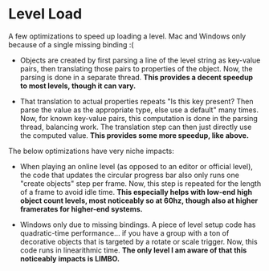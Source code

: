 # Level Load

A few optimizations to speed up loading a level. <cy>Mac and Windows only because of a single missing binding :(</cy>

- Objects are created by first parsing a line of the level string as key-value pairs, then translating those pairs to properties of the object. Now, the parsing is done in a separate thread. **This provides a decent speedup to most levels, though it can vary.**

- That translation to actual properties repeats "Is this key present? Then parse the value as the appropriate type, else use a default" many times. Now, for known key-value pairs, this computation is done in the parsing thread, balancing work. The translation step can then just directly use the computed value. **This provides some more speedup, like above.**

The below optimizations have very niche impacts:

- When playing an online level (as opposed to an editor or official level), the code that updates the circular progress bar also only runs one "create objects" step per frame. Now, this step is repeated for the length of a frame to avoid idle time. **This especially helps with low-end high object count levels, most noticeably so at 60hz, though also at higher framerates for higher-end systems.**

- <cy>Windows only due to missing bindings.</cy> A piece of level setup code has quadratic-time performance... if you have a group with a ton of decorative objects that is targeted by a rotate or scale trigger. Now, this code runs in linearithmic time. **The only level I am aware of that this noticeably impacts is LIMBO.**
